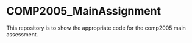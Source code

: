 # COMP2005_MainAssignment
This repository is to show the appropriate code for the comp2005 main assessment.
